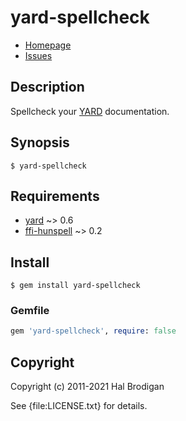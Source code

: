 # yard-spellcheck

* [Homepage](https://github.com/postmodern/yard-spellcheck)
* [Issues](https://github.com/postmodern/yard-spellcheck/issues)

## Description

Spellcheck your [YARD] documentation.

## Synopsis

```shell
$ yard-spellcheck
```

## Requirements

* [yard] ~> 0.6
* [ffi-hunspell] ~> 0.2

## Install

```shell
$ gem install yard-spellcheck
```

### Gemfile

```ruby
gem 'yard-spellcheck', require: false
```

## Copyright

Copyright (c) 2011-2021 Hal Brodigan

See {file:LICENSE.txt} for details.

[YARD]: https://yardoc.org/
[yard]: https://github.com/lsegal/yard
[ffi-hunspell]: https://github.com/postmodern/ffi-hunspell#readme
